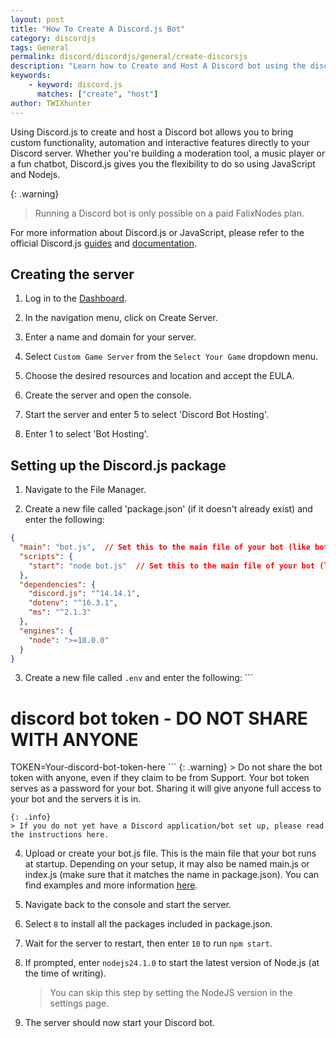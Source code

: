 ```yaml
---
layout: post
title: "How To Create A Discord.js Bot"
category: discordjs
tags: General
permalink: discord/discordjs/general/create-discorsjs
description: "Learn how to Create and Host A Discord bot using the discord.js package"
keywords:
    - keyword: discord.js
      matches: ["create", "host"]
author: TWIXhunter
---
```


Using Discord.js to create and host a Discord bot allows you to bring custom functionality, automation and interactive features directly to your Discord server. Whether you're building a moderation tool, a music player or a fun chatbot, Discord.js gives you the flexibility to do so using JavaScript and Nodejs.

{: .warning}
> Running a Discord bot is only possible on a paid FalixNodes plan.

For more information about Discord.js or JavaScript, please refer to the official Discord.js [guides](https://discordjs.guide/#before-you-begin) and [documentation](https://discord.js.org/docs/packages/discord.js/14.19.3).

## Creating the server
1. Log in to the [Dashboard](https://client.falixnodes.net/).

2. In the navigation menu, click on Create Server.

3. Enter a name and domain for your server.

4. Select `Custom Game Server` from the `Select Your Game` dropdown menu.

5. Choose the desired resources and location and accept the EULA.

5. Create the server and open the console.

6. Start the server and enter 5 to select 'Discord Bot Hosting'.

7. Enter 1 to select 'Bot Hosting'.

## Setting up the Discord.js package
1. Navigate to the File Manager.

2. Create a new file called 'package.json' (if it doesn't already exist) and enter the following:

```json
{
  "main": "bot.js",  // Set this to the main file of your bot (like bot.js, main.js or index.js)
  "scripts": {
    "start": "node bot.js"  // Set this to the main file of your bot (like bot.js, main.js or index.js)
  },
  "dependencies": {
    "discord.js": "^14.14.1",
    "dotenv": "^16.3.1",
    "ms": "^2.1.3"
  },
  "engines": {
    "node": ">=18.0.0"
  }
}
```

3. Create a new file called `.env` and enter the following:
´´´
# discord bot token - DO NOT SHARE WITH ANYONE
TOKEN=Your-discord-bot-token-here
´´´
    {: .warning}
    > Do not share the bot token with anyone, even if they claim to be from Support. Your bot token serves as a password for your bot. Sharing it will give anyone full access to your bot and the servers it is in.

    {: .info}
    > If you do not yet have a Discord application/bot set up, please read the instructions here.

4. Upload or create your bot.js file. This is the main file that your bot runs at startup. Depending on your setup, it may also be named main.js or index.js (make sure that it matches the name in package.json). You can find examples and more information [here](https://discordjs.guide/creating-your-bot/main-file.html#running-your-application).

5. Navigate back to the console and start the server.

6. Select `8` to install all the packages included in package.json.

7. Wait for the server to restart, then enter `10` to run `npm start`.

8. If prompted, enter `nodejs24.1.0` to start the latest version of Node.js (at the time of writing).

    > You can skip this step by setting the NodeJS version in the settings page.

9. The server should now start your Discord bot.